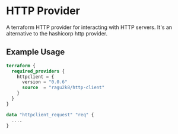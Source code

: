 # HTTP Provider

A terraform HTTP provider for interacting with HTTP servers. It's an alternative to the hashicorp http provider.

## Example Usage

```terraform
terraform {
  required_providers {
    httpclient = {
      version = "0.0.6"
      source  = "ragu2k8/http-client"
    }
  }
}

data "httpclient_request" "req" {
  ....
}
```
